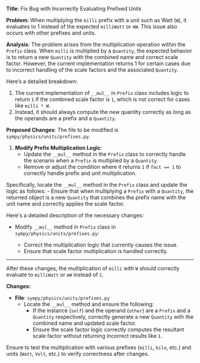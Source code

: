 **Title**: Fix Bug with Incorrectly Evaluating Prefixed Units

**Problem**: 
When multiplying the `milli` prefix with a unit such as Watt (`W`), it evaluates to 1 instead of the expected `milliWatt` or `mW`. This issue also occurs with other prefixes and units.

**Analysis**:
The problem arises from the multiplication operation within the `Prefix` class. When `milli` is multiplied by a `Quantity`, the expected behavior is to return a new `Quantity` with the combined name and correct scale factor. However, the current implementation returns 1 for certain cases due to incorrect handling of the scale factors and the associated `Quantity`.

Here’s a detailed breakdown:
1. The current implementation of `__mul__` in `Prefix` class includes logic to return `1` if the combined scale factor is `1`, which is not correct for cases like `milli * W`.
2. Instead, it should always compute the new quantity correctly as long as the operands are a prefix and a `Quantity`.

**Proposed Changes**:
The file to be modified is `sympy/physics/units/prefixes.py`.

1. **Modify Prefix Multiplication Logic**:
    - Update the `__mul__` method in the `Prefix` class to correctly handle the scenario when a `Prefix` is multiplied by a `Quantity`.
    - Remove or adjust the condition where it returns `1` if `fact == 1` to correctly handle prefix and unit multiplication.

Specifically, locate the `__mul__` method in the `Prefix` class and update the logic as follows:
    - Ensure that when multiplying a `Prefix` with a `Quantity`, the returned object is a new `Quantity` that combines the prefix name with the unit name and correctly applies the scale factor.

Here's a detailed description of the necessary changes:

- Modify `__mul__` method in `Prefix` class in `sympy/physics/units/prefixes.py`:

  - Correct the multiplication logic that currently causes the issue.
  - Ensure that scale factor multiplication is handled correctly.

---

After these changes, the multiplication of `milli` with `W` should correctly evaluate to `milliWatt` or `mW` instead of `1`.

**Changes:**

- **File**: `sympy/physics/units/prefixes.py`
  - Locate the `__mul__` method and ensure the following:
    - If the instance (`self`) and the operand (`other`) are a `Prefix` and a `Quantity` respectively, correctly generate a new `Quantity` with the combined name and updated scale factor.
    - Ensure the scale factor logic correctly computes the resultant scale factor without returning incorrect results like `1`.

Ensure to test the multiplication with various prefixes (`milli`, `kilo`, etc.) and units (`Watt`, `Volt`, etc.) to verify correctness after changes.